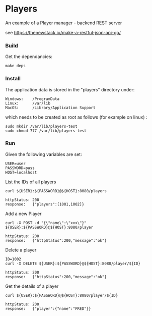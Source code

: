 # Players
An example of a Player manager - backend REST server

see   https://thenewstack.io/make-a-restful-json-api-go/

### Build
Get the dependancies:

```
make deps
```


### Install
The application data is stored in the "players" directory under:
```
Windows:    /ProgramData
Linux:      /var/lib
MacOS:      /Library/Application Support
```
which needs to be created as root as follows (for example on linux) :

```
sudo mkdir /var/lib/players-test
sudo chmod 777 /var/lib/players-test

``` 


### Run

Given the following variables are set:
```
USER=user
PASSWORD=pass
HOST=localhost
```

List the IDs of all players
```
curl ${USER}:${PASSWORD}@${HOST}:8080/players

httpStatus: 200
response:   {"players":[1001,1002]}
```


Add a new Player
```
curl -X POST -d "{\"name\":\"xxx\"}" ${USER}:${PASSWORD}@${HOST}:8080/player

httpStatus: 200
response:   {"httpStatus":200,"message":"ok"}
```

Delete a player
```
ID=1002
curl -X DELETE ${USER}:${PASSWORD}@${HOST}:8080/player/${ID}

httpStatus: 200
response:   {"httpStatus":200,"message":"ok"}
```

Get the details of a player
```
curl ${USER}:${PASSWORD}@${HOST}:8080/player/${ID}

httpStatus: 200
response:   {"player":{"name":"FRED"}}
```



